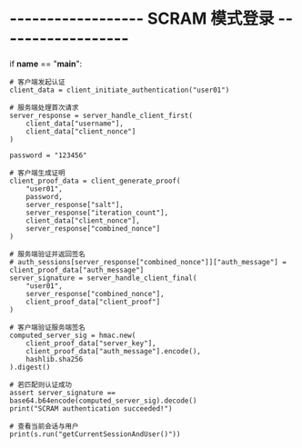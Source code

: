 # ------------------ SCRAM 模式登录 ------------------
if __name__ == "__main__":

    # 客户端发起认证
    client_data = client_initiate_authentication("user01")

    # 服务端处理首次请求
    server_response = server_handle_client_first(
        client_data["username"],
        client_data["client_nonce"]
    )

    password = "123456"

    # 客户端生成证明
    client_proof_data = client_generate_proof(
        "user01",
        password,
        server_response["salt"],
        server_response["iteration_count"],
        client_data["client_nonce"],
        server_response["combined_nonce"]
    )

    # 服务端验证并返回签名
    # auth_sessions[server_response["combined_nonce"]]["auth_message"] = client_proof_data["auth_message"]
    server_signature = server_handle_client_final(
        "user01",
        server_response["combined_nonce"],
        client_proof_data["client_proof"]
    )

    # 客户端验证服务端签名
    computed_server_sig = hmac.new(
        client_proof_data["server_key"],
        client_proof_data["auth_message"].encode(),
        hashlib.sha256
    ).digest()

    # 若匹配则认证成功
    assert server_signature == base64.b64encode(computed_server_sig).decode()
    print("SCRAM authentication succeeded!")

    # 查看当前会话与用户
    print(s.run("getCurrentSessionAndUser()"))
```

